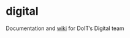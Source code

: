 # digital
Documentation and [wiki](https://github.com/CityOfBoston/digital/wiki) for DoIT’s Digital team

